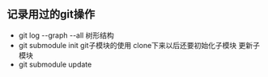 ## 记录用过的git操作

- git log --graph --all 树形结构
- git submodule init git子模块的使用 clone下来以后还要初始化子模块 更新子模块
- git submodule update